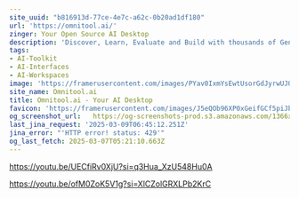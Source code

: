 ```yaml
---
site_uuid: "b816913d-77ce-4e7c-a62c-0b20ad1df180"
url: 'https://omnitool.ai/'
zinger: Your Open Source AI Desktop
description: 'Discover, Learn, Evaluate and Build with thousands of Generative AI Models.'
tags:
- AI-Toolkit
- AI-Interfaces
- AI-Workspaces
image: 'https://framerusercontent.com/images/PYav0IxmYsEwtUsorGdJyrwUJQ.png'
site_name: Omnitool.ai
title: Omnitool.ai - Your AI Desktop
favicon: 'https://framerusercontent.com/images/J5eQOb96XP0xGeifGCf5piJblDI.png'
og_screenshot_url:   https://og-screenshots-prod.s3.amazonaws.com/1366x768/80/false/113f2075cc26de708037efbb9f4963608112d2686da569647dc672d062005018.jpeg
last_jina_request: '2025-03-09T06:45:12.251Z'
jina_error: "'HTTP error! status: 429'"
og_last_fetch: 2025-03-07T05:21:10.663Z
---
```

https://youtu.be/UECfiRv0XjU?si=q3Hua_XzU548Hu0A

https://youtu.be/ofM0ZoK5V1g?si=XlCZolGRXLPb2KrC

